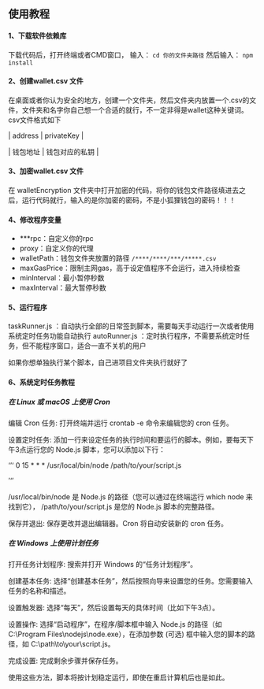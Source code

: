 
## 使用教程

#### 1、下载软件依赖库
下载代码后，打开终端或者CMD窗口，
输入：
`cd 你的文件夹路径`
然后输入：
`npm install`

#### 2、创建wallet.csv 文件
在桌面或者你认为安全的地方，创建一个文件夹，然后文件夹内放置一个.csv的文件，文件夹和名字你自己想一个合适的就行，不一定非得是wallet这种关键词。csv文件格式如下

| address  | privateKey  |

| 钱包地址 | 钱包对应的私钥 |

#### 3、加密wallet.csv 文件
在 walletEncryption 文件夹中打开加密的代码，将你的钱包文件路径填进去之后，运行代码就行，输入的是你加密的密码，不是小狐狸钱包的密码！！！

#### 4、修改程序变量
- ***rpc：自定义你的rpc
- proxy：自定义你的代理
- walletPath：钱包文件夹放置的路径
	`/****/****/***/*****.csv`
- maxGasPrice：限制主网gas，高于设定值程序不会运行，进入持续检查
- minInterval：最小暂停秒数
- maxInterval：最大暂停秒数

#### 5、运行程序
taskRunner.js ：自动执行全部的日常签到脚本，需要每天手动运行一次或者使用系统定时任务功能自动执行
autoRunner.js ：定时执行程序，不需要系统定时任务，但不能程序窗口，适合一直不关机的用户

如果你想单独执行某个脚本，自己进项目文件夹执行就好了

#### 6、系统定时任务教程

##### 在 Linux 或 macOS 上使用 Cron
编辑 Cron 任务:
打开终端并运行 crontab -e 命令来编辑您的 cron 任务。

设置定时任务:
添加一行来设定任务的执行时间和要运行的脚本。例如，要每天下午3点运行您的 Node.js 脚本，您可以添加以下行：

‘’‘
0 15 * * * /usr/local/bin/node /path/to/your/script.js

’‘’

/usr/local/bin/node 是 Node.js 的路径（您可以通过在终端运行 which node 来找到它），
/path/to/your/script.js 是您的 Node.js 脚本的完整路径。

保存并退出:
保存更改并退出编辑器。Cron 将自动安装新的 cron 任务。

##### 在 Windows 上使用计划任务
打开任务计划程序:
搜索并打开 Windows 的“任务计划程序”。

创建基本任务:
选择“创建基本任务”，然后按照向导来设置您的任务。您需要输入任务的名称和描述。

设置触发器:
选择“每天”，然后设置每天的具体时间（比如下午3点）。

设置操作:
选择“启动程序”，在程序/脚本框中输入 Node.js 的路径（如 C:\Program Files\nodejs\node.exe），在添加参数 (可选) 框中输入您的脚本的路径，如 C:\path\to\your\script.js。

完成设置:
完成剩余步骤并保存任务。

使用这些方法，脚本将按计划稳定运行，即使在重启计算机后也是如此。
